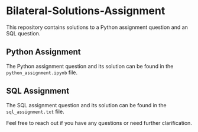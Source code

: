 

# Bilateral-Solutions-Assignment

This repository contains solutions to a Python assignment question and an SQL question.

## Python Assignment

The Python assignment question and its solution can be found in the `python_assignment.ipynb` file.

## SQL Assignment

The SQL assignment question and its solution can be found in the `sql_assignment.txt` file.

Feel free to reach out if you have any questions or need further clarification.

